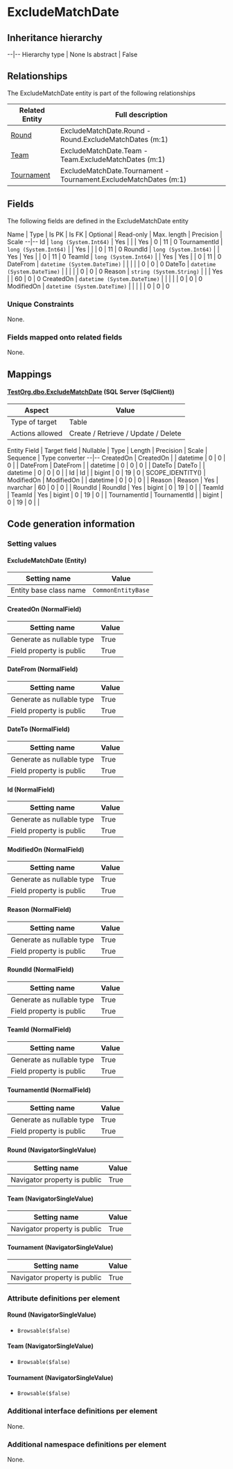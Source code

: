 ﻿ExcludeMatchDate
================

## Inheritance hierarchy

--|--
Hierarchy type | None
Is abstract | False

## Relationships

The ExcludeMatchDate entity is part of the following relationships 

Related Entity | Full description 
--|--
[Round](../../_DefaultGroup/Entities/Round.htm) | ExcludeMatchDate.Round - Round.ExcludeMatchDates (m:1) 
[Team](../../_DefaultGroup/Entities/Team.htm) | ExcludeMatchDate.Team - Team.ExcludeMatchDates (m:1) 
[Tournament](../../_DefaultGroup/Entities/Tournament.htm) | ExcludeMatchDate.Tournament - Tournament.ExcludeMatchDates (m:1) 

## Fields

The following fields are defined in the ExcludeMatchDate entity 

Name | Type | Is PK | Is FK | Optional | Read-only | Max. length | Precision | Scale
--|--
Id | `long (System.Int64)` |  Yes |  |  | Yes | 0 | 11 | 0
TournamentId | `long (System.Int64)` |   | Yes |  |  | 0 | 11 | 0
RoundId | `long (System.Int64)` |   | Yes | Yes |  | 0 | 11 | 0
TeamId | `long (System.Int64)` |   | Yes | Yes |  | 0 | 11 | 0
DateFrom | `datetime (System.DateTime)` |   |  |  |  | 0 | 0 | 0
DateTo | `datetime (System.DateTime)` |   |  |  |  | 0 | 0 | 0
Reason | `string (System.String)` |   |  | Yes |  | 60 | 0 | 0
CreatedOn | `datetime (System.DateTime)` |   |  |  |  | 0 | 0 | 0
ModifiedOn | `datetime (System.DateTime)` |   |  |  |  | 0 | 0 | 0

### Unique Constraints
None.

### Fields mapped onto related fields
None.

## Mappings

#### [TestOrg.dbo.ExcludeMatchDate](../../../SQL_Server_SqlClient/TestOrg/dbo/ExcludeMatchDate.htm) (SQL Server (SqlClient))

Aspect | Value
--|--
Type of target | Table
Actions allowed | Create / Retrieve / Update / Delete

Entity Field | Target field | Nullable | Type | Length | Precision | Scale | Sequence | Type converter
--|--
CreatedOn | CreatedOn |  | datetime | 0 | 0 | 0 |  | 
DateFrom | DateFrom |  | datetime | 0 | 0 | 0 |  | 
DateTo | DateTo |  | datetime | 0 | 0 | 0 |  | 
Id | Id |  | bigint | 0 | 19 | 0 | SCOPE_IDENTITY() | 
ModifiedOn | ModifiedOn |  | datetime | 0 | 0 | 0 |  | 
Reason | Reason | Yes | nvarchar | 60 | 0 | 0 |  | 
RoundId | RoundId | Yes | bigint | 0 | 19 | 0 |  | 
TeamId | TeamId | Yes | bigint | 0 | 19 | 0 |  | 
TournamentId | TournamentId |  | bigint | 0 | 19 | 0 |  | 

## Code generation information

### Setting values
#### ExcludeMatchDate (Entity)
Setting name | Value
--|--
Entity base class name | `CommonEntityBase`

#### CreatedOn (NormalField)
Setting name | Value
--|--
Generate as nullable type | True
Field property is public | True

#### DateFrom (NormalField)
Setting name | Value
--|--
Generate as nullable type | True
Field property is public | True

#### DateTo (NormalField)
Setting name | Value
--|--
Generate as nullable type | True
Field property is public | True

#### Id (NormalField)
Setting name | Value
--|--
Generate as nullable type | True
Field property is public | True

#### ModifiedOn (NormalField)
Setting name | Value
--|--
Generate as nullable type | True
Field property is public | True

#### Reason (NormalField)
Setting name | Value
--|--
Generate as nullable type | True
Field property is public | True

#### RoundId (NormalField)
Setting name | Value
--|--
Generate as nullable type | True
Field property is public | True

#### TeamId (NormalField)
Setting name | Value
--|--
Generate as nullable type | True
Field property is public | True

#### TournamentId (NormalField)
Setting name | Value
--|--
Generate as nullable type | True
Field property is public | True

#### Round (NavigatorSingleValue)
Setting name | Value
--|--
Navigator property is public | True

#### Team (NavigatorSingleValue)
Setting name | Value
--|--
Navigator property is public | True

#### Tournament (NavigatorSingleValue)
Setting name | Value
--|--
Navigator property is public | True

### Attribute definitions per element

#### Round (NavigatorSingleValue)

* `Browsable($false)`

#### Team (NavigatorSingleValue)

* `Browsable($false)`

#### Tournament (NavigatorSingleValue)

* `Browsable($false)`


### Additional interface definitions per element

None.

### Additional namespace definitions per element

None.
